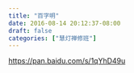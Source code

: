 ```yaml
---
title: "百字明"
date: 2016-08-14 20:12:37-08:00
draft: false
categories: ["慧灯禅修班"]
---
```

https://pan.baidu.com/s/1qYhD49u
